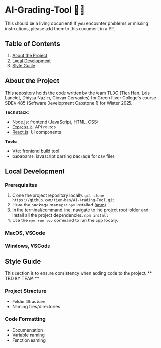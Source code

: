 # AI-Grading-Tool :robot:📝
This should be a living document! If you encounter problems or missing instructions, please add them to this document in a PR.
## Table of Contents
1. [About the Project](#about-the-project)
2. [Local Development](#local-development)
3. [Style Guide](#style-guide)
## About the Project
This repository holds the code written by the team TLDC (Tien Han, Lois Lanctot, Dhiyaa Nazim, Giovan Cervantes) for Green River College's course SDEV 485 (Software Development Capstone 1) for Winter 2025.

__Tech stack__:
- [Node.js](https://nodejs.org/en): frontend (JavaScript, HTML, CSS)
- [Express.js](https://expressjs.com/): API routes
- [React.js](https://react.dev/): UI components

__Tools__:
- [Vite](https://vite.dev/): frontend build tool
- [papaparse](https://www.papaparse.com/): javascript parsing package for csv files
  
## Local Development
### Prerequisites
1. Clone the project repository locally.
   `git clone https://github.com/tien-han/AI-Grading-Tool.git`
2. Have the package manager `npm` installed ([npm](https://www.npmjs.com/)).
3. In the terminal/command line, navigate to the project root folder and install all the project dependencies.
   `npm install`
4. Use the `npm run dev` command to run the app locally.
### MacOS, VSCode
### Windows, VSCode
## Style Guide
This section is to ensure consistency when adding code to the project.
** TBD BY TEAM **

### Project Structure
- Folder Structure
- Naming files/directories

### Code Formatting
- Documentation
- Variable naming
- Function naming
